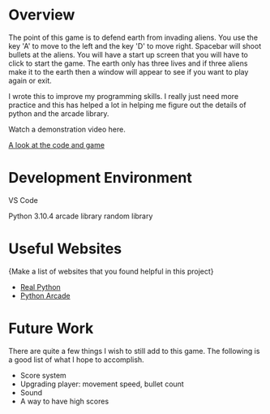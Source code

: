 # Overview

The point of this game is to defend earth from invading aliens. You use the key 'A' to move to the left and the key 'D' to move right. Spacebar will shoot bullets at the aliens. You will have a start up screen that you will have to click to start the game. The earth only has three lives and if three aliens make it to the earth then a window will appear to see if you want to play again or exit.

I wrote this to improve my programming skills. I really just need more practice and this has helped a lot in helping me figure out the details of python and the arcade library.

Watch a demonstration video here.

[A look at the code and game](https://youtu.be/nVMRR6tZu8A)

# Development Environment

VS Code

Python 3.10.4
arcade library
random library

# Useful Websites

{Make a list of websites that you found helpful in this project}
* [Real Python](https://realpython.com/)
* [Python Arcade](https://api.arcade.academy/en/latest/index.html)

# Future Work

There are quite a few things I wish to still add to this game. The following is a good list of what I hope to accomplish.

* Score system
* Upgrading player: movement speed, bullet count
* Sound
* A way to have high scores